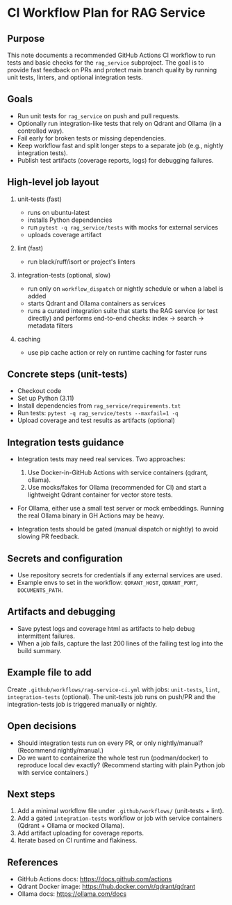 # CI Workflow Plan for RAG Service

Purpose
-------
This note documents a recommended GitHub Actions CI workflow to run tests and basic checks for the `rag_service` subproject. The goal is to provide fast feedback on PRs and protect main branch quality by running unit tests, linters, and optional integration tests.

Goals
-----
- Run unit tests for `rag_service` on push and pull requests.
- Optionally run integration-like tests that rely on Qdrant and Ollama (in a controlled way).
- Fail early for broken tests or missing dependencies.
- Keep workflow fast and split longer steps to a separate job (e.g., nightly integration tests).
- Publish test artifacts (coverage reports, logs) for debugging failures.

High-level job layout
---------------------
1. unit-tests (fast)
   - runs on ubuntu-latest
   - installs Python dependencies
   - run `pytest -q rag_service/tests` with mocks for external services
   - uploads coverage artifact

2. lint (fast)
   - run black/ruff/isort or project's linters

3. integration-tests (optional, slow)
   - run only on `workflow_dispatch` or nightly schedule or when a label is added
   - starts Qdrant and Ollama containers as services
   - runs a curated integration suite that starts the RAG service (or test directly) and performs end-to-end checks: index -> search -> metadata filters

4. caching
   - use pip cache action or rely on runtime caching for faster runs

Concrete steps (unit-tests)
--------------------------
- Checkout code
- Set up Python (3.11)
- Install dependencies from `rag_service/requirements.txt`
- Run tests: `pytest -q rag_service/tests --maxfail=1 -q`
- Upload coverage and test results as artifacts (optional)

Integration tests guidance
--------------------------
- Integration tests may need real services. Two approaches:
  1. Use Docker-in-GitHub Actions with service containers (qdrant, ollama).
  2. Use mocks/fakes for Ollama (recommended for CI) and start a lightweight Qdrant container for vector store tests.

- For Ollama, either use a small test server or mock embeddings. Running the real Ollama binary in GH Actions may be heavy.

- Integration tests should be gated (manual dispatch or nightly) to avoid slowing PR feedback.

Secrets and configuration
-------------------------
- Use repository secrets for credentials if any external services are used.
- Example envs to set in the workflow: `QDRANT_HOST`, `QDRANT_PORT`, `DOCUMENTS_PATH`.

Artifacts and debugging
-----------------------
- Save pytest logs and coverage html as artifacts to help debug intermittent failures.
- When a job fails, capture the last 200 lines of the failing test log into the build summary.

Example file to add
-------------------
Create `.github/workflows/rag-service-ci.yml` with jobs: `unit-tests`, `lint`, `integration-tests` (optional). The unit-tests job runs on push/PR and the integration-tests job is triggered manually or nightly.

Open decisions
--------------
- Should integration tests run on every PR, or only nightly/manual? (Recommend nightly/manual.)
- Do we want to containerize the whole test run (podman/docker) to reproduce local dev exactly? (Recommend starting with plain Python job with service containers.)

Next steps
----------
1. Add a minimal workflow file under `.github/workflows/` (unit-tests + lint).
2. Add a gated `integration-tests` workflow or job with service containers (Qdrant + Ollama or mocked Ollama).
3. Add artifact uploading for coverage reports.
4. Iterate based on CI runtime and flakiness.

References
----------
- GitHub Actions docs: https://docs.github.com/actions
- Qdrant Docker image: https://hub.docker.com/r/qdrant/qdrant
- Ollama docs: https://ollama.com/docs
